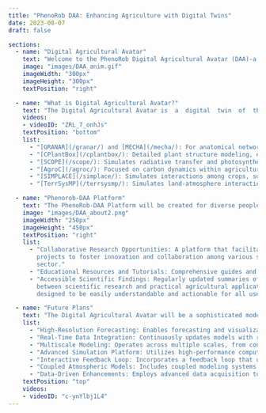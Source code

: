 ```yaml
---
title: "PhenoRob DAA: Enhancing Agriculture with Digital Twins"
date: 2023-08-07
draft: false

sections:  
  - name: "Digital Agricultural Avatar"
    text: "Welcome to the PhenoRob Digital Agricultural Avatar (DAA)-a software demonstrator project within [PhenoRob](https://www.phenorob.de/index.html). The  demonstrator  will  facilitate  access  and  usability  of  [process based](/pbm/) simulation  agro-models  used  within  PhenoRob under  one  roof. Our aim is to provide information and usage platform to make process based Agro-models available in an  appealing  way  both  for  users  as  well  as  for  the  public.  Also, we aim to offer  interfaces  between  various models so that information can be efficiently transferred and combined among different subprojects within [PhenoRob](https://www.phenorob.de/index.html)."
    image: "images/DAA_anim.gif"
    imageWidth: "300px"
    imageHeight: "300px"
    textPosition: "right"

  - name: "What is Digital Agricultural Avatar?"
    text: "The Digital Agricultural Avatar is  a  digital  twin  of  the  agricultural  system  ultimately  encompassing  interacting  [process based](/pbm/) models  of  the biogeochemical, and -physical, agricultural management and economic components. They simulate how crops respond to various environmental challenges, offering a sneak peek into the future of our crops. It's like having a virtual test field, helping farmers make informed decisions. DAA integrates diverse models, from detailed organ-specific analysis to comprehensive field-scale evaluations. Our models include:"
    videos:
    - videoID: "ZRL_7_onhJs"
    textPosition: "bottom"
    list:
      - "[GRANAR](/granar/) and [MECHA](/mecha/): For anatomical network generation of root cells and Organ-level simulation."
      - "[CPlantBox](/cplantbox/): Detailed plant structure modeling, encompassing roots and shoots."
      - "[SCOPE](/scope/): Simulates radiative transfer and photosynthesis in vegetation canopies, integrating satellite observations with land surface processes."
      - "[AgroC](/agroc/): Focused on carbon dynamics within agricultural soil at crop scale."
      - "[SIMPLACE](/simplace/): Simulates interactions among crops, soil, and climate at crop scale."
      - "[TerrSysMP](/terrsysmp/): Simulates land-atmosphere interactions at continental scales."

  - name: "Phenorob-DAA Platform"
    text: "The PhenoRob-DAA Platform will be created for diverse peoples, encompassing scientists, farmers, educators, and breeders. As the PhenoRob-DAA evolves, it aspires not just to represent but to proactively forecast and optimize crop growth."
    image: "images/DAA_about2.png"
    imageWidth: "250px"
    imageHeight: "450px"
    textPosition: "right"
    list:
      - "Collaborative Research Opportunities: A platform that facilitates the sharing of findings, methodologies, and enables joint
        projects to foster innovation and collaboration among various stakeholders in the agricultural
        sector."
      - "Educational Resources and Tutorials: Comprehensive guides and videos tailored for different levels of expertise, from experts to novices."
      - "Accessible Scientific Findings: Regularly updated summaries of research outcomes and study implications to bridge the gap
        between scientific research and practical agricultural applications. These summaries are
        designed to be easily understandable and actionable for all users."

  - name: "Future Plans"
    text: "The Digital Agricultural Avatar will be a sophisticated modeling framework designed to enhance agricultural decision-making by providing high-resolution data and predictions for crop management at the scale of 50 meters. This platform integrates real-time sensor data, advanced modeling techniques, and forecasts to optimize agricultural practices and resource management. PhenoRob DAA plans to integrate models across diverse scales, creating a multifaceted view of agricultural systems. We aim to intertwine models like [GRANAR](/granar/), [MECHA](/mecha/), [CPlantBox](/cplantbox/), [AgroC](/agroc/), [SIMPLACE](/simplace/), [SCOPE](/scope/) and [TerrSysMP](/terrsysmp/), to forge a comprehensive understanding of agricultural processes. This integration is important for unraveling the complexities of agricultural ecosystems, from the microcosm of root cell anatomies to the macrocosm of land-atmosphere interactions. Highlighting examples of ongoing [coupling efforts](/couple/), such as linking GRANAR's detailed root anatomies with CPlantBox's whole-plant models, and integrating AgroC's insights on carbon dynamics with TerrSysMP's large-scale environmental simulations, PhenoRob DAA aims to advance predictive power in agricultural science and precision farming."
    list:
      - "High-Resolution Forecasting: Enables forecasting and visualization of states and fluxes at resolutions finer than 50 meters, allowing for precise agricultural planning and management."
      - "Real-Time Data Integration: Continuously updates models with real-time sensor data from various sources, including drones and remote sensors, to improve accuracy and responsiveness of the forecasts."
      - "Multiscale Modeling: Operates across multiple scales, from continental to local, ensuring that users can apply the model effectively across different geographic domains."
      - "Advanced Simulation Platform: Utilizes high-performance computing to simulate detailed environmental interactions at the surface and subsurface levels, covering aspects such as water flow, matter flow, energy balance, and biogeochemical cycles."
      - "Interactive Feedback Loop: Incorporates a feedback loop that uses the data from the environment to continually refine and enhance model predictions, ensuring ongoing improvement and accuracy."
      - "Coupled Atmospheric Models: Includes coupled modeling systems integrating atmospheric, subsurface, and land surface data through an advanced coupling system to provide comprehensive analysis and forecasts."
      - "Data-Driven Enhancements: Employs advanced data acquisition tools like drones equipped with multispectral, thermal, and RGB cameras to inject additional data into the system, enhancing the model's accuracy and predictive capabilities."
    textPosition: "top"
    videos:
    - videoID: "c-ynYlbj1L4"
---
```

